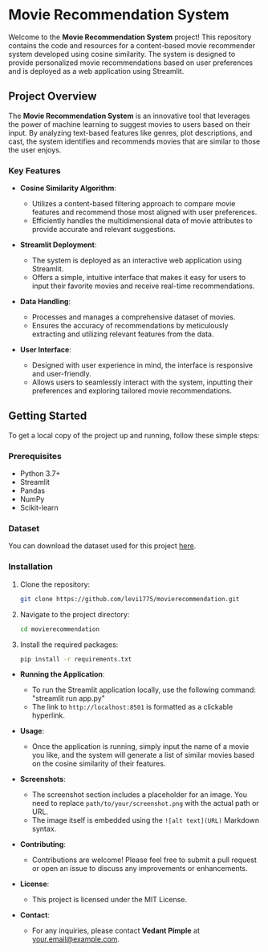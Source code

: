 # Movie Recommendation System

Welcome to the **Movie Recommendation System** project! This repository contains the code and resources for a content-based movie recommender system developed using cosine similarity. The system is designed to provide personalized movie recommendations based on user preferences and is deployed as a web application using Streamlit.

## Project Overview

The **Movie Recommendation System** is an innovative tool that leverages the power of machine learning to suggest movies to users based on their input. By analyzing text-based features like genres, plot descriptions, and cast, the system identifies and recommends movies that are similar to those the user enjoys.

### Key Features

- **Cosine Similarity Algorithm**: 
  - Utilizes a content-based filtering approach to compare movie features and recommend those most aligned with user preferences.
  - Efficiently handles the multidimensional data of movie attributes to provide accurate and relevant suggestions.

- **Streamlit Deployment**:
  - The system is deployed as an interactive web application using Streamlit.
  - Offers a simple, intuitive interface that makes it easy for users to input their favorite movies and receive real-time recommendations.

- **Data Handling**:
  - Processes and manages a comprehensive dataset of movies.
  - Ensures the accuracy of recommendations by meticulously extracting and utilizing relevant features from the data.

- **User Interface**:
  - Designed with user experience in mind, the interface is responsive and user-friendly.
  - Allows users to seamlessly interact with the system, inputting their preferences and exploring tailored movie recommendations.

## Getting Started

To get a local copy of the project up and running, follow these simple steps:

### Prerequisites

- Python 3.7+
- Streamlit
- Pandas
- NumPy
- Scikit-learn

### Dataset

You can download the dataset used for this project [here]( https://www.kaggle.com/datasets/tmdb/tmdb-movie-metadata).

### Installation

1. Clone the repository:
   ```bash
   git clone https://github.com/levi1775/movierecommendation.git
   
2. Navigate to the project directory:
   ```bash
   cd movierecommendation

3. Install the required packages:
   ```bash
   pip install -r requirements.txt


- **Running the Application**: 
  - To run the Streamlit application locally, use the following command: "streamlit run app.py"
  - The link to `http://localhost:8501` is formatted as a clickable hyperlink.

- **Usage**: 
  - Once the application is running, simply input the name of a movie you like, and the system will generate a list of similar movies based on the cosine 
    similarity of their features.

- **Screenshots**:
  - The screenshot section includes a placeholder for an image. You need to replace `path/to/your/screenshot.png` with the actual path or URL.
  - The image itself is embedded using the `![alt text](URL)` Markdown syntax.

- **Contributing**: 
  - Contributions are welcome! Please feel free to submit a pull request or open an issue to discuss any improvements or enhancements.

- **License**:
  - This project is licensed under the MIT License.

- **Contact**: 
  - For any inquiries, please contact **Vedant Pimple** at your.email@example.com.



